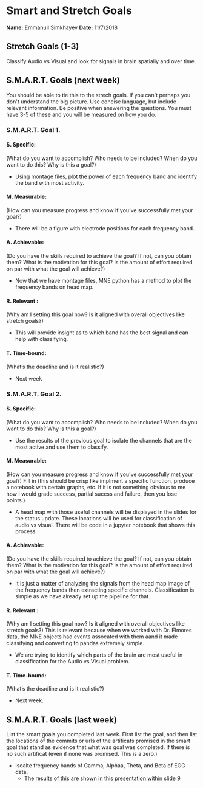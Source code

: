 # Smart and Stretch Goals

**Name:** Emmanuil Simkhayev
**Date:** 11/7/2018

## Stretch Goals (1-3)

Classify Audio vs Visual and look for signals in brain spatially and over time.

## S.M.A.R.T. Goals (next week)

You should be able to tie this to the strech goals. If you can't perhaps you don't understand the big picture.
Use concise language, but include relevant information. Be positive when answering the questions. You must have
3-5 of these and you will be measured on how you do.


### S.M.A.R.T. Goal 1.

#### S. Specific: 
(What do you want to accomplish? Who needs to be included? When do you want to do this? Why is this a goal?)
* Using montage files, plot the power of each frequency band and identify the band with most activity.

#### M. Measurable: 
(How can you measure progress and know if you’ve successfully met your goal?)
* There will be a figure with electrode positions for each frequency band. 

#### A. Achievable: 
(Do you have the skills required to achieve the goal? If not, can you obtain them? What is the motivation for this goal? Is the amount of effort required on par with what the goal will achieve?)
* Now that we have montage files, MNE python has a method to plot the frequency bands on head map.

#### R. Relevant :
(Why am I setting this goal now? Is it aligned with overall objectives like stretch goals?)
* This will provide insight as to which band has the best signal and can help with classifying.

#### T. Time-bound: 
(What’s the deadline and is it realistic?)
* Next week

### S.M.A.R.T. Goal 2.

#### S. Specific: 
(What do you want to accomplish? Who needs to be included? When do you want to do this? Why is this a goal?)
* Use the results of the previous goal to isolate the channels that are the most active and use them to classify.

#### M. Measurable: 
(How can you measure progress and know if you’ve successfully met your goal?)
Fill in (this should be crisp like implment a specific function, produce a notebook with certain graphs, etc. If it is not something
obvious to me how I would grade success, partial sucess and failure, then you lose points.)
* A head map with those useful channels will be displayed in the slides for the status update. These locations will be 
used for classification of audio vs visual. There will be code in a jupyter notebook that shows this process.

#### A. Achievable: 
(Do you have the skills required to achieve the goal? If not, can you obtain them? What is the motivation for this goal? Is the amount of effort required on par with what the goal will achieve?)
* It is just a matter of analyzing the signals from the head map image of the frequency bands then extracting specific channels.
Classification is simple as we have already set up the pipeline for that.

#### R. Relevant :
(Why am I setting this goal now? Is it aligned with overall objectives like stretch goals?)
This is relevant because when we worked with Dr. Elmores data, the MNE objects had events assocated with them aand it made classifying
and converting to pandas extremely simple. 
* We are trying to identify which parts of the brain are most useful in classification for the Audio vs Visual problem. 

#### T. Time-bound: 
(What’s the deadline and is it realistic?)
* Next week.

## S.M.A.R.T. Goals (last week)
List the smart goals you completed last week. First list the goal, and then list the locations of the commits or urls of the artificats promised in the smart goal that stand as evidence that what was goal was completed. If there is no such artificat (even if none was promised. This is a zero.)
* Isoalte frequency bands of Gamma, Alphaa, Theta, and Beta of EGG data.
  * The results of this are shown in this [presentation](https://docs.google.com/presentation/d/16ngSx52-4-3yTKU-x5Jg9A13IuQBDjmZQ6Ei1veXqY4/edit?usp=sharing) within slide 9 
